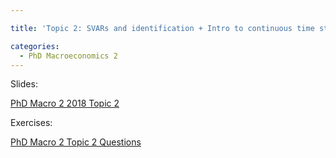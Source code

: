 ```yaml
---

title: 'Topic 2: SVARs and identification + Intro to continuous time stochastic processes'

categories:
  - PhD Macroeconomics 2
---
```

Slides:

<object data="https://www.tholden.org/wp-content/uploads/2018/05/PhD-Macro-2-2018-Topic-2.pdf" type="application/pdf" width="100%" height="100%"><a href="https://www.tholden.org/wp-content/uploads/2018/05/PhD-Macro-2-2018-Topic-2.pdf">PhD Macro 2 2018 Topic 2</a></object>

Exercises:

<object data="https://www.tholden.org/wp-content/uploads/2018/05/PhD-Macro-2-Topic-2-Questions.pdf" type="application/pdf" width="100%" height="100%"><a href="https://www.tholden.org/wp-content/uploads/2018/05/PhD-Macro-2-Topic-2-Questions.pdf">PhD Macro 2 Topic 2 Questions</a></object>

